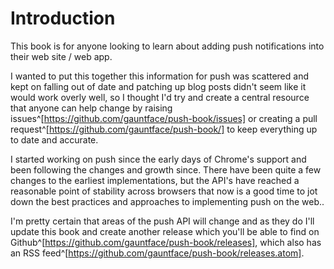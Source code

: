 ---
---
# Introduction

This book is for anyone looking to learn about adding push notifications into
their web site / web app.

I wanted to put this together this information for push was scattered and
kept on falling out of date and patching up blog posts didn't seem like
it would work overly well, so I thought I'd try and create a central
resource that anyone can help change by raising
issues^[https://github.com/gauntface/push-book/issues] or creating
a pull request^[https://github.com/gauntface/push-book/] to keep
everything up to date and accurate.

I started working on push since the early days of Chrome's support and been
following the changes and growth since. There have been quite a few changes
to the earliest implementations, but the API's have reached a reasonable point
of stability across browsers that now is a good time to jot down the best
practices and approaches to implementing push on the web..

I'm pretty certain that areas of the push API will change and as they do
I'll update this book and create another release which you'll be able to
find on Github^[https://github.com/gauntface/push-book/releases], which also
has an RSS feed^[https://github.com/gauntface/push-book/releases.atom].

